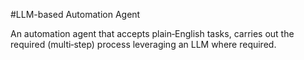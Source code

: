 #LLM-based Automation Agent

An automation agent that accepts plain‑English tasks, carries out the required (multi‑step) process leveraging an LLM where required.
